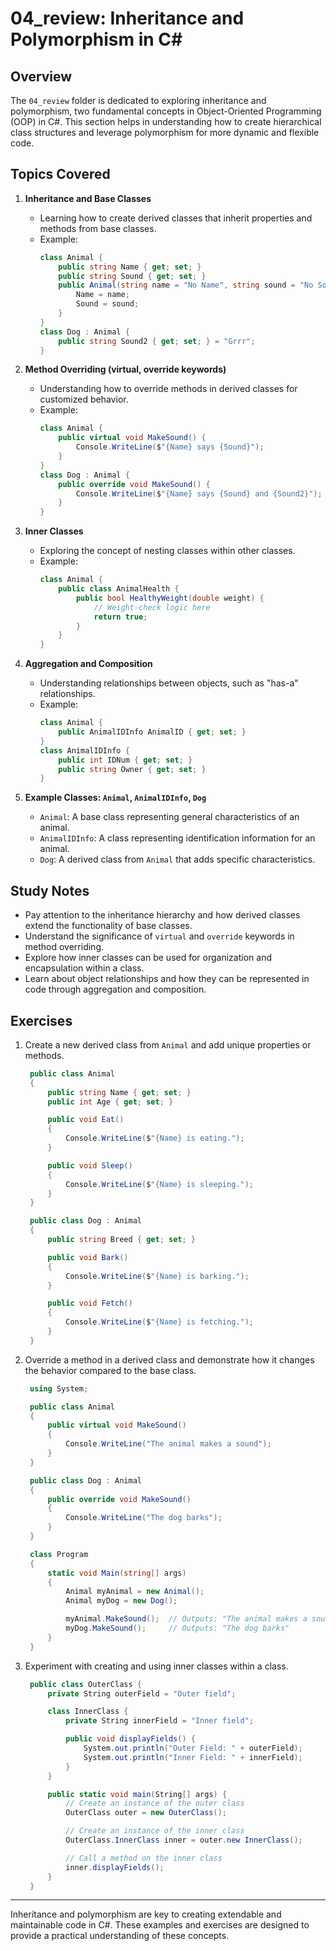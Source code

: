 # 04_review: Inheritance and Polymorphism in C#

## Overview

The `04_review` folder is dedicated to exploring inheritance and polymorphism, two fundamental concepts in Object-Oriented Programming (OOP) in C#. This section helps in understanding how to create hierarchical class structures and leverage polymorphism for more dynamic and flexible code.

## Topics Covered

1. **Inheritance and Base Classes**
   - Learning how to create derived classes that inherit properties and methods from base classes.
   - Example:
     ```csharp
     class Animal {
         public string Name { get; set; }
         public string Sound { get; set; }
         public Animal(string name = "No Name", string sound = "No Sound") {
             Name = name;
             Sound = sound;
         }
     }
     class Dog : Animal {
         public string Sound2 { get; set; } = "Grrr";
     }
     ```

2. **Method Overriding (virtual, override keywords)**
   - Understanding how to override methods in derived classes for customized behavior.
   - Example:
     ```csharp
     class Animal {
         public virtual void MakeSound() {
             Console.WriteLine($"{Name} says {Sound}");
         }
     }
     class Dog : Animal {
         public override void MakeSound() {
             Console.WriteLine($"{Name} says {Sound} and {Sound2}");
         }
     }
     ```

3. **Inner Classes**
   - Exploring the concept of nesting classes within other classes.
   - Example:
     ```csharp
     class Animal {
         public class AnimalHealth {
             public bool HealthyWeight(double weight) {
                 // Weight-check logic here
                 return true;
             }
         }
     }
     ```

4. **Aggregation and Composition**
   - Understanding relationships between objects, such as "has-a" relationships.
   - Example:
     ```csharp
     class Animal {
         public AnimalIDInfo AnimalID { get; set; }
     }
     class AnimalIDInfo {
         public int IDNum { get; set; }
         public string Owner { get; set; }
     }
     ```

5. **Example Classes: `Animal`, `AnimalIDInfo`, `Dog`**
   - `Animal`: A base class representing general characteristics of an animal.
   - `AnimalIDInfo`: A class representing identification information for an animal.
   - `Dog`: A derived class from `Animal` that adds specific characteristics.

## Study Notes

- Pay attention to the inheritance hierarchy and how derived classes extend the functionality of base classes.
- Understand the significance of `virtual` and `override` keywords in method overriding.
- Explore how inner classes can be used for organization and encapsulation within a class.
- Learn about object relationships and how they can be represented in code through aggregation and composition.

## Exercises

1. Create a new derived class from `Animal` and add unique properties or methods.
   ```csharp
    public class Animal
    {
        public string Name { get; set; }
        public int Age { get; set; }

        public void Eat()
        {
            Console.WriteLine($"{Name} is eating.");
        }

        public void Sleep()
        {
            Console.WriteLine($"{Name} is sleeping.");
        }
    }

    public class Dog : Animal
    {
        public string Breed { get; set; }

        public void Bark()
        {
            Console.WriteLine($"{Name} is barking.");
        }

        public void Fetch()
        {
            Console.WriteLine($"{Name} is fetching.");
        }
    }
    ```
2. Override a method in a derived class and demonstrate how it changes the behavior compared to the base class.
   ```csharp
    using System;

    public class Animal
    {
        public virtual void MakeSound()
        {
            Console.WriteLine("The animal makes a sound");
        }
    }

    public class Dog : Animal
    {
        public override void MakeSound()
        {
            Console.WriteLine("The dog barks");
        }
    }

    class Program
    {
        static void Main(string[] args)
        {
            Animal myAnimal = new Animal();
            Animal myDog = new Dog();

            myAnimal.MakeSound();  // Outputs: "The animal makes a sound"
            myDog.MakeSound();     // Outputs: "The dog barks"
        }
    }
    ```
3. Experiment with creating and using inner classes within a class.
   ```csharp
    public class OuterClass {
        private String outerField = "Outer field";

        class InnerClass {
            private String innerField = "Inner field";

            public void displayFields() {
                System.out.println("Outer Field: " + outerField);
                System.out.println("Inner Field: " + innerField);
            }
        }

        public static void main(String[] args) {
            // Create an instance of the outer class
            OuterClass outer = new OuterClass();

            // Create an instance of the inner class
            OuterClass.InnerClass inner = outer.new InnerClass();

            // Call a method on the inner class
            inner.displayFields();
        }
    }
    ```

---

Inheritance and polymorphism are key to creating extendable and maintainable code in C#. These examples and exercises are designed to provide a practical understanding of these concepts.
